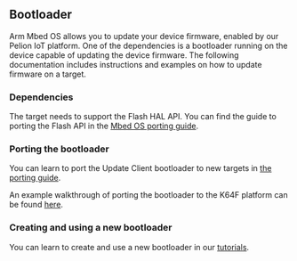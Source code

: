 ## Bootloader

Arm Mbed OS allows you to update your device firmware, enabled by our Pelion IoT platform. One of the dependencies is a bootloader running on the device capable of updating the device firmware. The following documentation includes instructions and examples on how to update firmware on a target.

### Dependencies

The target needs to support the Flash HAL API. You can find the guide to porting the Flash API in the [Mbed OS porting guide](flash.html).

### Porting the bootloader

You can learn to port the Update Client bootloader to new targets in [the porting guide](https://cloud.mbed.com/docs/current/porting/porting-the-update-client.html).

An example walkthrough of porting the bootloader to the K64F platform can be found [here](https://cloud.mbed.com/docs/current/porting/update-k64f-port.html).

### Creating and using a new bootloader

You can learn to create and use a new bootloader in our [tutorials](/docs/development/tutorials/bootloader.html).

